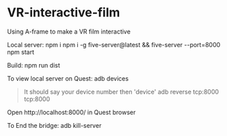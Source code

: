 # VR-interactive-film
Using A-frame to make a VR film interactive

Local server:
npm i
npm i -g five-server@latest && five-server --port=8000  
npm start

Build:
npm run dist



To view local server on Quest:
adb devices
 > It should say your device number then 'device'
adb reverse tcp:8000 tcp:8000

Open http://localhost:8000/ in Quest browser

To End the bridge:
adb kill-server
